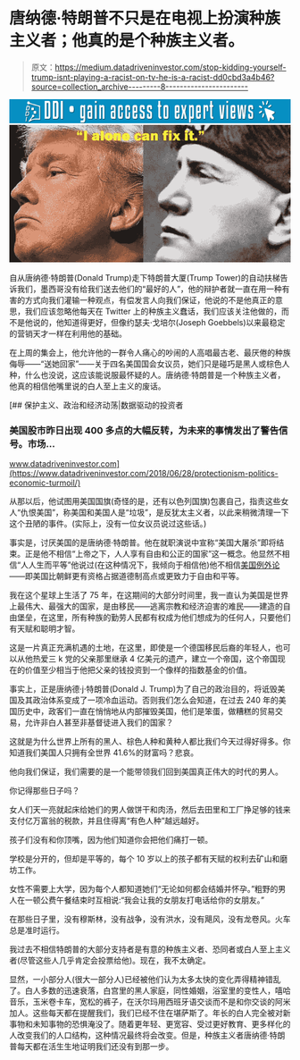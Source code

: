 # 唐纳德·特朗普不只是在电视上扮演种族主义者；他真的是个种族主义者。

> 原文：<https://medium.datadriveninvestor.com/stop-kidding-yourself-trump-isnt-playing-a-racist-on-tv-he-is-a-racist-dd0cbd3a4b46?source=collection_archive---------8----------------------->

[![](img/ff8222e5e28d9b1f384fd36b4bc715c2.png)](http://www.track.datadriveninvestor.com/1B9E)![](img/71c249694adc373bd6d4c11d38863a4b.png)

自从唐纳德·特朗普(Donald Trump)走下特朗普大厦(Trump Tower)的自动扶梯告诉我们，墨西哥没有给我们送去他们的“最好的人”，他的辩护者就一直在用一种有害的方式向我们灌输一种观点，有偿发言人向我们保证，他说的不是他真正的意思，我们应该忽略他每天在 Twitter 上的种族主义蠢话，我们应该关注他做的，而不是他说的，他知道得更好，但像约瑟夫·戈培尔(Joseph Goebbels)以来最稳定的营销天才一样在利用他的基础。

在上周的集会上，他允许他的一群令人痛心的吵闹的人高唱最古老、最厌倦的种族侮辱——“送她回家”——关于四名美国国会女议员，她们只是碰巧是黑人或棕色人种，什么也没说，这应该能说服最怀疑的人。唐纳德·特朗普是一个种族主义者，他真的相信他嘴里说的白人至上主义的废话。

[](https://www.datadriveninvestor.com/2018/06/28/protectionism-politics-economic-turmoil/) [## 保护主义、政治和经济动荡|数据驱动的投资者

### 美国股市昨日出现 400 多点的大幅反转，为未来的事情发出了警告信号。市场…

www.datadriveninvestor.com](https://www.datadriveninvestor.com/2018/06/28/protectionism-politics-economic-turmoil/) 

从那以后，他试图用美国国旗(奇怪的是，还有以色列国旗)包裹自己，指责这些女人“仇恨美国”，称美国和美国人是“垃圾”，是反犹太主义者，以此来稍微清理一下这个丑陋的事件。(实际上，没有一位女议员说过这些话。)

事实是，讨厌美国的是唐纳德·特朗普。他在就职演说中宣称“美国大屠杀”即将结束。正是他不相信“上帝之下，人人享有自由和公正的国家”这一概念。他显然不相信“人人生而平等”他说过(在这种情况下，我倾向于相信他)他不相信[美国例外论](https://www.nytimes.com/2019/07/16/us/politics/trump-america-criticism.html)——即美国比朝鲜更有资格占据道德制高点或更致力于自由和平等。

我在这个星球上生活了 75 年，在这期间的大部分时间里，我一直认为美国是世界上最伟大、最强大的国家，是由移民——逃离宗教和经济迫害的难民——建造的自由堡垒，在这里，所有种族的勤劳人民都有权成为他们想成为的任何人，只要他们有天赋和聪明才智。

这是一片真正充满机遇的土地，在这里，即使是一个德国移民后裔的年轻人，也可以从他热爱三 k 党的父亲那里继承 4 亿美元的遗产，建立一个帝国，这个帝国现在的价值至少相当于他把父亲的钱投资到一个像样的指数基金的价值。

事实上，正是唐纳德·j·特朗普(Donald J. Trump)为了自己的政治目的，将诋毁美国及其政治体系变成了一项冷血运动。否则我们怎么会知道，在过去 240 年的美国历史中，政客们一直在悄悄地从内部摧毁美国，他们是笨蛋，做糟糕的贸易交易，允许非白人甚至非基督徒进入我们的国家？

这就是为什么世界上所有的黑人、棕色人种和黄种人都比我们今天过得好得多。你知道我们美国人只拥有全世界 41.6%的财富吗？悲哀。

他向我们保证，我们需要的是一个能带领我们回到美国真正伟大的时代的男人。

你记得那些日子吗？

女人们天一亮就起床给她们的男人做饼干和肉汤，然后去田里和工厂挣足够的钱来支付亿万富翁的税款，并且住得离“有色人种”越远越好。

孩子们没有和你顶嘴，因为他们知道你会把他们痛打一顿。

学校是分开的，但却是平等的，每个 10 岁以上的孩子都有天赋的权利去矿山和磨坊工作。

女性不需要上大学，因为每个人都知道她们“无论如何都会结婚并怀孕。”粗野的男人在一顿公费午餐结束时互相说:“我会让我的女朋友打电话给你的女朋友。”

在那些日子里，没有穆斯林，没有战争，没有洪水，没有飓风，没有龙卷风。火车总是准时运行。

我过去不相信特朗普的大部分支持者是有意的种族主义者、恐同者或白人至上主义者(尽管这些人几乎肯定会投票给他)。现在，我不太确定。

显然，一小部分人(很大一部分人)已经被他们认为太多太快的变化弄得精神错乱了。白人多数的迅速衰落，白宫里的黑人家庭，同性婚姻，浴室里的变性人，嘻哈音乐，玉米卷卡车，宽松的裤子，在沃尔玛用西班牙语交谈而不是和你交谈的阿米加人。这些每天都在提醒我们，我们已经不住在堪萨斯了。年长的白人完全被对新事物和未知事物的恐惧淹没了。随着更年轻、更宽容、受过更好教育、更多样化的人改变我们的人口结构，这种情况最终将会改变。但是，种族主义者唐纳德·特朗普每天都在活生生地证明我们还没有到那一步。